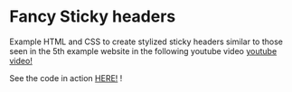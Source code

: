 # Fancy Sticky headers

Example HTML and CSS to create stylized sticky headers similar to those seen in the 5th example website in the following youtube video [youtube video!](https://www.youtube.com/watch?v=slDybGJI1Ao)

See the code in action [HERE!](https://www.mikenyoung.com/css-sticky-headers)
!

